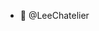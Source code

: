 <!-- ### Hi there 👋 -->

<!--
**HolyOly/HolyOly** is a ✨ _special_ ✨ repository because its `README.md` (this file) appears on your GitHub profile.

Here are some ideas to get you started:
-->
- :iphone: @LeeChatelier
<!-- - 🔭 I’m currently working on ...
- 🌱 I’m currently learning ...
- 👯 I’m looking to collaborate on ...
- 🤔 I’m looking for help with ...
- 💬 Ask me about ...
- 📫 How to reach me: ...
- 😄 Pronouns: ...
- ⚡ Fun fact: ... -->

